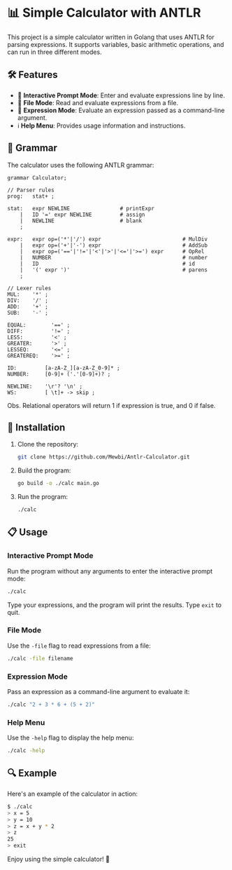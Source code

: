 # 📊 Simple Calculator with ANTLR

This project is a simple calculator written in Golang that uses ANTLR for parsing expressions. It supports variables, basic arithmetic operations, and can run in three different modes.

## 🛠️ Features

- 📝 **Interactive Prompt Mode**: Enter and evaluate expressions line by line.
- 📂 **File Mode**: Read and evaluate expressions from a file.
- 🧮 **Expression Mode**: Evaluate an expression passed as a command-line argument.
- ℹ️  **Help Menu**: Provides usage information and instructions.

## 📜 Grammar

The calculator uses the following ANTLR grammar:

```antlr
grammar Calculator;

// Parser rules
prog:   stat+ ;

stat:   expr NEWLINE                # printExpr
    |   ID '=' expr NEWLINE         # assign
    |   NEWLINE                     # blank
    ;

expr:   expr op=('*'|'/') expr                          # MulDiv
    |   expr op=('+'|'-') expr                          # AddSub
    |   expr op=('=='|'!='|'<'|'>'|'<='|'>=') expr      # OpRel
    |   NUMBER                                          # number
    |   ID                                              # id
    |   '(' expr ')'                                    # parens
    ;

// Lexer rules
MUL:    '*' ;
DIV:    '/' ;
ADD:    '+' ;
SUB:    '-' ;

EQUAL:        '==' ;
DIFF:         '!=' ;
LESS:         '<' ;
GREATER:      '>' ;
LESSEQ:       '<=' ;
GREATEREQ:    '>=' ;

ID:         [a-zA-Z_][a-zA-Z_0-9]* ;
NUMBER:     [0-9]+ ('.'[0-9]+)? ;

NEWLINE:    '\r'? '\n' ;
WS:         [ \t]+ -> skip ;
```

Obs. Relational operators will return 1 if expression is true, and 0 if false.

## 💾 Installation

1. Clone the repository:
   ```sh
   git clone https://github.com/Mewbi/Antlr-Calculator.git
   ```
2. Build the program:
   ```sh
   go build -o ./calc main.go
   ```

3. Run the program:
   ```sh
   ./calc
   ```

## 📋 Usage

### Interactive Prompt Mode

Run the program without any arguments to enter the interactive prompt mode:

```sh
./calc
```

Type your expressions, and the program will print the results. Type `exit` to quit.

### File Mode

Use the `-file` flag to read expressions from a file:

```sh
./calc -file filename
```

### Expression Mode

Pass an expression as a command-line argument to evaluate it:

```sh
./calc "2 + 3 * 6 + (5 + 2)"
```

### Help Menu

Use the `-help` flag to display the help menu:

```sh
./calc -help
```

## 🔍 Example

Here's an example of the calculator in action:

```sh
$ ./calc
> x = 5
> y = 10
> z = x + y * 2
> z
25
> exit
```

Enjoy using the simple calculator! 🎉
